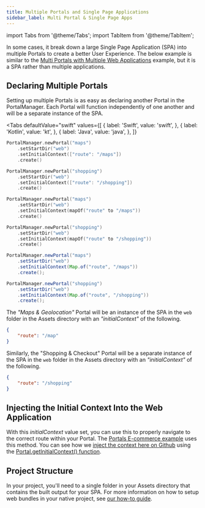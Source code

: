 ```yaml
---
title: Multiple Portals and Single Page Applications
sidebar_label: Multi Portal & Single Page Apps
---
```


import Tabs from '@theme/Tabs';
import TabItem from '@theme/TabItem';

In some cases, it break down a large Single Page Application (SPA) into multiple Portals to create a better User Experience. The below example is similar to the [Multi Portals with Multiple Web Applications](./multiple-portals-multiple-web-apps) example, but it is a SPA rather than multiple applications.

## Declaring Multiple Portals

Setting up multiple Portals is as easy as declaring another Portal in the PortalManager. Each Portal will function independently of one another and will be a separate instance of the SPA.

<Tabs 
    defaultValue="swift" 
    values={[
        { label: 'Swift', value: 'swift', },
        { label: 'Kotlin', value: 'kt', },
        { label: 'Java', value: 'java', },
    ]}
>
<TabItem value="swift">

```swift
PortalManager.newPortal("maps")
    .setStartDir("web")
    .setInitialContext(["route": "/maps"])
    .create()

PortalManager.newPortal("shopping")
    .setStartDir("web")
    .setInitialContext(["route": "/shopping"])
    .create()
```

</TabItem>

<TabItem value="kt">

```kotlin
PortalManager.newPortal("maps")
    .setStartDir("web")
    .setInitialContext(mapOf("route" to "/maps"))
    .create()

PortalManager.newPortal("shopping")
    .setStartDir("web")
    .setInitialContext(mapOf("route" to "/shopping"))
    .create()
```

</TabItem>

<TabItem value="java">

```java
PortalManager.newPortal("maps")
    .setStartDir("web")
    .setInitialContext(Map.of("route", "/maps"))
    .create();

PortalManager.newPortal("shopping")
    .setStartDir("web")
    .setInitialContext(Map.of("route", "/shopping"))
    .create();
```

</TabItem>

</Tabs>

The _"Maps & Geolocation"_ Portal will be an instance of the SPA in the `web` folder in the Assets directory with an _"initialContext"_ of the following.

```json
{
    "route": "/map"
}
```

Similarly, the "Shopping & Checkout" Portal will be a separate instance of the SPA in the  `web` folder in the Assets directory with an _"initialContext"_ of the following.

```json
{
    "route": "/shopping"
}
```

## Injecting the Initial Context Into the Web Application

With this _initialContext_ value set, you can use this to properly navigate to the correct route within your Portal. The [Portals E-commerce example](../examples/ecommerce-app) uses this method. You can see how we [inject the context here on Github](https://github.com/ionic-team/portals-ecommerce-demo/blob/main/web/src/index.tsx) using the [Portal.getInitialContext() function](../reference/web/portals-plugin#getinitialcontext).

## Project Structure

In your project, you'll need to a single folder in your Assets directory that contains the built output for your SPA. For more information on how to setup web bundles in your native project, see [our how-to guide](./pull-in-web-bundle).

